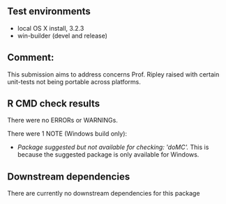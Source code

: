 ## Test environments
* local OS X install, 3.2.3
* win-builder (devel and release)

## Comment:
This submission aims to address concerns Prof. Ripley raised with certain unit-tests not being portable across platforms.


## R CMD check results
There were no ERRORs or WARNINGs. 

There were 1 NOTE (Windows build only):

* *Package suggested but not available for checking: 'doMC'.* This is because the suggested package is only available for Windows.

## Downstream dependencies
There are currently no downstream dependencies for this package